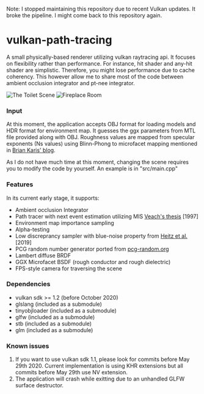 Note: I stopped maintaining this repository due to recent Vulkan updates. It broke the pipeline. I might come back to this repository again.

# vulkan-path-tracing

A small physically-based renderer utilizing vulkan raytracing api. It focuses on flexibility rather than performance. For instance, hit shader and any-hit shader are simplistic. Therefore, you might lose performance due to cache coherency. This however allow me to share most of the code between ambient occlusion integrator and pt-nee integrator.

![The Toilet Scene](https://raw.githubusercontent.com/jamornsriwasansak/vulkan-mortar/master/readme/toilet.jpg)
![Fireplace Room](https://raw.githubusercontent.com/jamornsriwasansak/vulkan-mortar/master/readme/fireplace.jpg)

### Input
At this moment, the application accepts OBJ format for loading models and HDR format for environment map.
It guesses the ggx parameters from MTL file provided along with OBJ.
Roughness values are mapped from specular exponents (Ns values) using Blinn-Phong to microfacet mapping mentioned in [Brian Karis' blog](http://graphicrants.blogspot.com/2013/08/specular-brdf-reference.html).

As I do not have much time at this moment, changing the scene requires you to modify the code by yourself.
An example is in "src/main.cpp"

### Features
In its current early stage, it supports:
* Ambient occlusion Integrator
* Path tracer with next event estimation utilizing MIS [Veach's thesis](https://graphics.stanford.edu/papers/veach_thesis) \[1997]
* Environment map importance sampling
* Alpha-testing
* Low discreprancy sampler with blue-noise property from [Heitz et al.](https://eheitzresearch.wordpress.com/762-2/) \[2019]
* PCG random number generator ported from [pcg-random.org](https://www.pcg-random.org/)
* Lambert diffuse BRDF
* GGX Microfacet BSDF (rough conductor and rough dielectric)
* FPS-style camera for traversing the scene


### Dependencies
* vulkan sdk >= 1.2 (before October 2020)
* glslang (included as a submodule)
* tinyobjloader (included as a submodule)
* glfw (included as a submodule)
* stb (included as a submodule)
* glm (included as a submodule)

### Known issues
1. If you want to use vulkan sdk 1.1, please look for commits before May 29th 2020. Current implementation is using KHR extensions but all commits before May 29th use NV extension.
2. The application will crash while exitting due to an unhandled GLFW surface destructor.
